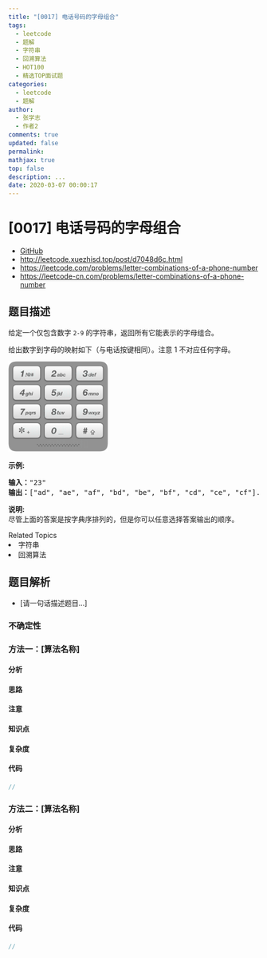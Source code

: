 ```yaml
---
title: "[0017] 电话号码的字母组合"
tags:
  - leetcode
  - 题解
  - 字符串
  - 回溯算法
  - HOT100
  - 精选TOP面试题
categories:
  - leetcode
  - 题解
author:
  - 张学志
  - 作者2
comments: true
updated: false
permalink:
mathjax: true
top: false
description: ...
date: 2020-03-07 00:00:17
---
```



# [0017] 电话号码的字母组合
* [GitHub](https://github.com/algoboy101/LeetCodeCrowdsource/tree/master/_posts/QA/%5B0017%5D%20%E7%94%B5%E8%AF%9D%E5%8F%B7%E7%A0%81%E7%9A%84%E5%AD%97%E6%AF%8D%E7%BB%84%E5%90%88.md)
* http://leetcode.xuezhisd.top/post/d7048d6c.html
* https://leetcode.com/problems/letter-combinations-of-a-phone-number
* https://leetcode-cn.com/problems/letter-combinations-of-a-phone-number


## 题目描述

<p>给定一个仅包含数字&nbsp;<code>2-9</code>&nbsp;的字符串，返回所有它能表示的字母组合。</p>

<p>给出数字到字母的映射如下（与电话按键相同）。注意 1 不对应任何字母。</p>

<p><img src="https://raw.githubusercontent.com/algoboy101/LeetCodeCrowdsource/master/imgs/17_telephone_keypad.png" style="width: 200px;"></p>

<p><strong>示例:</strong></p>

<pre><strong>输入：</strong>&quot;23&quot;
<strong>输出：</strong>[&quot;ad&quot;, &quot;ae&quot;, &quot;af&quot;, &quot;bd&quot;, &quot;be&quot;, &quot;bf&quot;, &quot;cd&quot;, &quot;ce&quot;, &quot;cf&quot;].
</pre>

<p><strong>说明:</strong><br>
尽管上面的答案是按字典序排列的，但是你可以任意选择答案输出的顺序。</p>
<div><div>Related Topics</div><div><li>字符串</li><li>回溯算法</li></div></div>


## 题目解析
* [请一句话描述题目...]

### 不确定性


### 方法一：[算法名称]

#### 分析

#### 思路

#### 注意

#### 知识点

#### 复杂度

#### 代码

```cpp
//
```


### 方法二：[算法名称]

#### 分析

#### 思路

#### 注意

#### 知识点

#### 复杂度

#### 代码

```cpp
//
```



